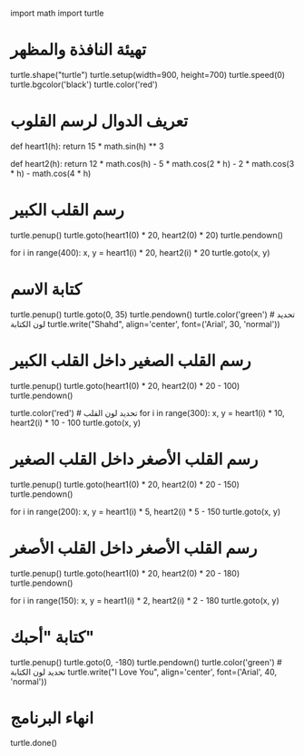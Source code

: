 import math
import turtle

# تهيئة النافذة والمظهر
turtle.shape("turtle")
turtle.setup(width=900, height=700)
turtle.speed(0)
turtle.bgcolor('black')
turtle.color('red')

# تعريف الدوال لرسم القلوب
def heart1(h):
    return 15 * math.sin(h) ** 3

def heart2(h):
    return 12 * math.cos(h) - 5 * math.cos(2 * h) - 2 * math.cos(3 * h) - math.cos(4 * h)

# رسم القلب الكبير
turtle.penup()
turtle.goto(heart1(0) * 20, heart2(0) * 20)
turtle.pendown()

for i in range(400):
    x, y = heart1(i) * 20, heart2(i) * 20
    turtle.goto(x, y)

# كتابة الاسم
turtle.penup()
turtle.goto(0, 35)
turtle.pendown()
turtle.color('green')  # تحديد لون الكتابة
turtle.write("Shahd", align='center', font=('Arial', 30, 'normal'))

# رسم القلب الصغير داخل القلب الكبير
turtle.penup()
turtle.goto(heart1(0) * 20, heart2(0) * 20 - 100)
turtle.pendown()

turtle.color('red')  # تحديد لون القلب
for i in range(300):
    x, y = heart1(i) * 10, heart2(i) * 10 - 100
    turtle.goto(x, y)

# رسم القلب الأصغر داخل القلب الصغير
turtle.penup()
turtle.goto(heart1(0) * 20, heart2(0) * 20 - 150)
turtle.pendown()

for i in range(200):
    x, y = heart1(i) * 5, heart2(i) * 5 - 150
    turtle.goto(x, y)

# رسم القلب الأصغر داخل القلب الأصغر
turtle.penup()
turtle.goto(heart1(0) * 20, heart2(0) * 20 - 180)
turtle.pendown()

for i in range(150):
    x, y = heart1(i) * 2, heart2(i) * 2 - 180
    turtle.goto(x, y)

# كتابة "أحبك"
turtle.penup()
turtle.goto(0, -180)
turtle.pendown()
turtle.color('green')  # تحديد لون الكتابة
turtle.write("I Love You", align='center', font=('Arial', 40, 'normal'))

# انهاء البرنامج
turtle.done()
